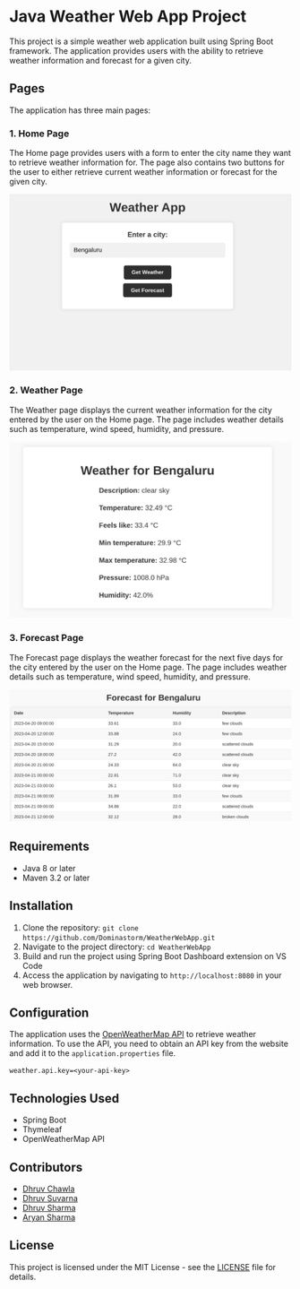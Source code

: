 <div class="min-h-[20px] flex flex-col items-start gap-4 whitespace-pre-wrap">
   <div class="markdown prose w-full break-words dark:prose-invert dark">
      <h1>Java Weather Web App Project</h1>
      <p>This project is a simple weather web application built using Spring Boot framework. The application provides users with the ability to retrieve weather information and forecast for a given city.</p>
      <h2>Pages</h2>
      <p>The application has three main pages:</p>
      <h3>1. Home Page</h3>
      <p>The Home page provides users with a form to enter the city name they want to retrieve weather information for. The page also contains two buttons for the user to either retrieve current weather information or forecast for the given city.</p>
      <p><img src="screenshots/home-page.png" alt="home-page-screenshot"></p>
      <h3>2. Weather Page</h3>
      <p>The Weather page displays the current weather information for the city entered by the user on the Home page. The page includes weather details such as temperature, wind speed, humidity, and pressure.</p>
      <p><img src="screenshots/weather-page.png" alt="weather-page-screenshot"></p>
      <h3>3. Forecast Page</h3>
      <p>The Forecast page displays the weather forecast for the next five days for the city entered by the user on the Home page. The page includes weather details such as temperature, wind speed, humidity, and pressure.</p>
      <p><img src="screenshots/forecast-page.png" alt="forecast-page-screenshot"></p>
      <h2>Requirements</h2>
      <ul>
         <li>Java 8 or later</li>
         <li>Maven 3.2 or later</li>
      </ul>
      <h2>Installation</h2>
      <ol>
         <li>Clone the repository: <code>git clone https://github.com/Dominastorm/WeatherWebApp.git</code></li>
         <li>Navigate to the project directory: <code>cd WeatherWebApp</code></li>
         <li>Build and run the project using Spring Boot Dashboard extension on VS Code</li>
         <li>Access the application by navigating to <code>http://localhost:8080</code> in your web browser.</li>
      </ol>
      <h2>Configuration</h2>
      <p>The application uses the <a href="https://openweathermap.org/" target="_new">OpenWeatherMap API</a> to retrieve weather information. To use the API, you need to obtain an API key from the website and add it to the <code>application.properties</code> file.
      </p>
      <pre><div class="bg-black rounded-md mb-4"><div class="flex items-center relative text-gray-200 bg-gray-800 px-4 py-2 text-xs font-sans justify-between rounded-t-md"></div><div class="p-4 overflow-y-auto"><code class="!whitespace-pre hljs language-vbnet">weather.api.<span class="hljs-keyword">key</span>=&lt;your-api-<span class="hljs-keyword">key</span>&gt;
</code></div></div></pre>
      <h2>Technologies Used</h2>
      <ul>
         <li>Spring Boot</li>
         <li>Thymeleaf</li>
         <li>OpenWeatherMap API</li>
      </ul>
      <h2>Contributors</h2>
      <ul>
         <li><a href="https://github.com/Dominastorm" target="_new">Dhruv Chawla</a></li>
         <li><a href="https://github.com/DhruvSuvarna10" target="_new">Dhruv Suvarna</a></li>
         <li><a href="https://github.com/BlankSharma009" target="_new">Dhruv Sharma</a></li>
         <li><a href="https://github.com/AryanSharma2k2" target="_new">Aryan Sharma</a></li>
      </ul>
      <h2>License</h2>
      <p>This project is licensed under the MIT License - see the <a href="LICENSE" target="_new">LICENSE</a> file for details.</p>
   </div>
</div>
